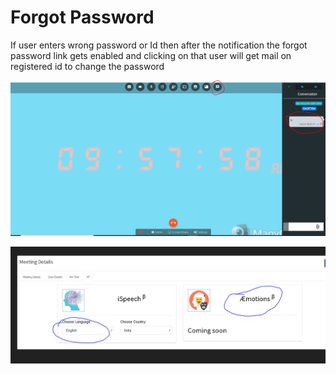 # Forgot Password

If user enters wrong password or Id then after the notification the forgot password link gets enabled and clicking on that user will get mail on registered id to change the password

![](../.gitbook/assets/image%20%28243%29.png)

![](../.gitbook/assets/image%20%28256%29.png)





